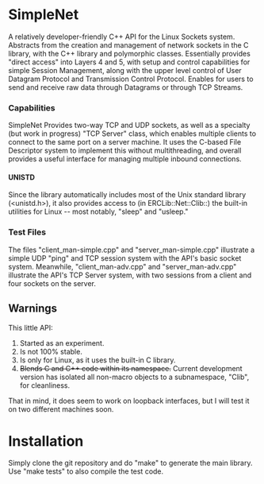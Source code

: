 # SimpleNet
A relatively developer-friendly C++ API for the Linux Sockets system. Abstracts from the creation and management of network sockets in the C library, with the C++ library and polymorphic classes. Essentially provides "direct access" into Layers 4 and 5, with setup and control capabilities for simple Session Management, along with the upper level control of User Datagram Protocol and Transmission Control Protocol. Enables for users to send and receive raw data through Datagrams or through TCP Streams.

### Capabilities
SimpleNet Provides two-way TCP and UDP sockets, as well as a specialty (but work in progress) "TCP Server" class, which enables multiple clients to connect to the same port on a server machine. It uses the C-based File Descriptor system to implement this without multithreading, and overall provides a useful interface for managing multiple inbound connections.

#### UNISTD
Since the library automatically includes most of the Unix standard library (<unistd.h>), it also provides access to (in ERCLib::Net::Clib::) the built-in utilities for Linux -- most notably, "sleep" and "usleep."

### Test Files
The files "client_man-simple.cpp" and "server_man-simple.cpp" illustrate a simple UDP "ping" and TCP session system with the API's basic socket system. Meanwhile, "client_man-adv.cpp" and "server_man-adv.cpp" illustrate the API's TCP Server system, with two sessions from a client and four sockets on the server.

## Warnings
This little API:
1. Started as an experiment.
2. Is not 100% stable.
3. Is only for Linux, as it uses the built-in C library.
4. <s>Blends C and C++ code within its namespace.</s> Current development version has isolated all non-macro objects to a subnamespace, "Clib", for cleanliness.

That in mind, it does seem to work on loopback interfaces, but I will test it on two different machines soon.

# Installation
Simply clone the git repository and do "make" to generate the main library. Use "make tests" to also compile the test code.
